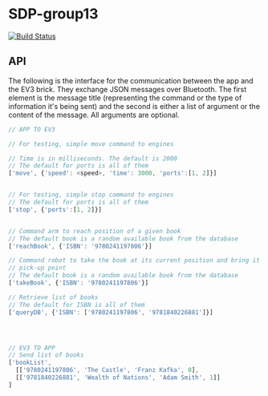 # SDP-group13
[![Build Status](https://travis-ci.com/leo-mazz/sdp-group13.svg?token=JG5WwdVmCAWrpHY3Wcdp&branch=master)](https://travis-ci.com/leo-mazz/sdp-group13)

## API
The following is the interface for the communication between the app and the
EV3 brick. They exchange JSON messages over Bluetooth. The first element is the
message title (representing the command or the type of information it's being
sent) and the second is either a list of argument or the content of the message.
All arguments are optional.

```javascript
// APP TO EV3

// For testing, simple move command to engines

// Time is in milliseconds. The default is 2000
// The default for ports is all of them
['move', {'speed': <speed>, 'time': 3000, 'ports':[1, 2]}]


// For testing, simple stop command to engines
// The default for ports is all of them
['stop', {'ports':[1, 2]}]


// Command arm to reach position of a given book
// The default book is a random available book from the database
['reachBook', {'ISBN': '9780241197806'}]

// Command robot to take the book at its current position and bring it to the
// pick-up point
// The default book is a random available book from the database
['takeBook', {'ISBN': '9780241197806'}]

// Retrieve list of books
// The default for ISBN is all of them
['queryDB', {'ISBN': ['9780241197806', '9781840226881']}]




// EV3 TO APP
// Send list of books
['bookList',
  [['9780241197806', 'The Castle', 'Franz Kafka', 0],
  [['9781840226881', 'Wealth of Nations', 'Adam Smith', 1]]
]
```
